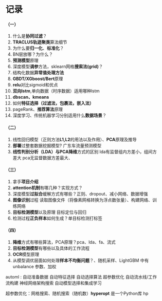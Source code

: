 # 记录

#### （一）

1. 什么是**协同过滤**？
2. **TRACLUS轨迹聚类**算法细节
3. 为什么要**归一化**、**标准化**？
4. BN层放哪？为什么？
5. **预测模型**原理
6. 深度模型**调参**方法，sklearn网格**搜索法(grid)**？
7. 结构化数据**异常值处理方法**
8. **GBDT/XGboost/Bert**原理
9. **relu**对比sigmoid和优点
10. **双向lstm**,单向数据（时序数据）适用哪种lstm
11. **dbscan、kmeans**
12. 如何**特征选择（过滤法，包裹法，嵌入法）**
13. pageRank、**推荐算法**原理
14. 深度学习、传统机器学习分别适用什么**数据场景**？

#### （二）

1. 线性回归模型（正则方法**L1,L2**的用法以及作用）、**PCA**原理及推导
2. **部署**过整套数据挖掘模型? 广东车流量预测模型
3. **线性判别分析（LDA）**与**PCA降维**方式的区别 lda有监督组内方差小，组间方差大 pca无监督数据方差最大、

#### （三）

1. 拿手**项目介绍**
2. **attention机制**有哪几种？实现方式？
3. 深度模型**过拟合**缓解方式有哪些？正则、dropout、减小网络、数据增强
4. **图像识别**过程 读取图像文件（将像素网格转换为浮点数张量）、构建网络、训练网络
5. **目标检测模型**以及原理 目标定位与回归
6. 检测过程**正负样本**如何生成？单目标检测打标签

#### （四）

1. **降维**方式有哪些算法，PCA原理？pca、lda、fa、流式
2. **目标检测模型**有哪些以及具体的工作流程
3. **OCR**模型原理
4. 从模型调优层面如何处理**样本不均衡问题**？、随机采样、LightGBM 中有 unbalance 参数、加权

automl : 自动准备数据
自动特征选择
自动选择算法
超参数优化
自动流水线/工作流构建
神经网络架构搜索
自动模型选择和集成学习



超参数优化：网格搜索、随机搜索（随机数）**hyperopt** 是一个Python库 hp
